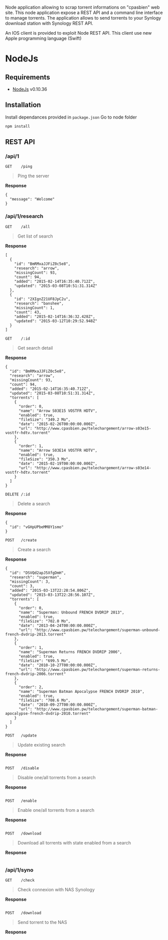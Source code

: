 Node application allowing to scrap torrent informations on "cpasbien" web site.
This node application expose a REST API and a command line interface to manage torrents.
The application allows to send torrents to your Synlogy download station with Synology REST API.

An IOS client is provided to exploit Node REST API.
This client use new Apple programming language (Swift)

# NodeJs
## Requirements
- [NodeJs](https://nodejs.org/) v0.10.36

## Installation
Install dependances provided in `package.json` 
Go to node folder
```bash
npm install
```
## REST API

### /api/1
`GET    /ping`

> Ping the server

**Response**
```
{
  "message": "Welcome"
}
```

### /api/1/research
`GET    /all`
> Get list of search

**Response**
```
[
  {
    "id": "BmRMxaJJFiZ0c5e8",
    "research": "arrow",
    "missingCount": 93,
    "count": 94,
    "added": "2015-02-14T16:35:40.712Z",
    "updated": "2015-03-08T10:51:31.314Z"
  },
  {
    "id": "2XIgnZ21UF8JpC2u",
    "research": "banshee",
    "missingCount": 1,
    "count": 43,
    "added": "2015-02-14T16:36:32.428Z",
    "updated": "2015-03-12T10:29:52.948Z"
  }
]
```

`GET    /:id`
> Get search detail

**Response**
```
{
  "id": "BmRMxaJJFiZ0c5e8",
  "research": "arrow",
  "missingCount": 93,
  "count": 94,
  "added": "2015-02-14T16:35:40.712Z",
  "updated": "2015-03-08T10:51:31.314Z",
  "torrents": [
    {
      "order": 0,
      "name": "Arrow S03E15 VOSTFR HDTV",
      "enabled": true,
      "fileSize": "349.2 Mo",
      "date": "2015-02-26T00:00:00.000Z",
      "url": "http://www.cpasbien.pw/telechargement/arrow-s03e15-vostfr-hdtv.torrent"
    },
    {
      "order": 1,
      "name": "Arrow S03E14 VOSTFR HDTV",
      "enabled": true,
      "fileSize": "350.3 Mo",
      "date": "2015-02-19T00:00:00.000Z",
      "url": "http://www.cpasbien.pw/telechargement/arrow-s03e14-vostfr-hdtv.torrent"
    }
  ]
}
```

`DELETE /:id`
> Delete a search

**Response**
```
{
  "id": "vGHpUPbeMM8Y1smo"
}
```

`POST   /create`
> Create a search

**Response**
```
{
  "id": "DSVQd2apJ5XfgDmH",
  "research": "superman",
  "missingCount": 3,
  "count": 3,
  "added": "2015-03-13T22:28:54.806Z",
  "updated": "2015-03-13T22:28:56.107Z",
  "torrents": [
    {
      "order": 0,
      "name": "Superman: Unbound FRENCH DVDRIP 2013",
      "enabled": true,
      "fileSize": "702.0 Mo",
      "date": "2013-04-24T00:00:00.000Z",
      "url": "http://www.cpasbien.pw/telechargement/superman-unbound-french-dvdrip-2013.torrent"
    },
    {
      "order": 1,
      "name": "Superman Returns FRENCH DVDRIP 2006",
      "enabled": true,
      "fileSize": "699.5 Mo",
      "date": "2010-10-27T00:00:00.000Z",
      "url": "http://www.cpasbien.pw/telechargement/superman-returns-french-dvdrip-2006.torrent"
    },
    {
      "order": 2,
      "name": "Superman Batman Apocalypse FRENCH DVDRIP 2010",
      "enabled": true,
      "fileSize": "708.6 Mo",
      "date": "2010-09-27T00:00:00.000Z",
      "url": "http://www.cpasbien.pw/telechargement/superman-batman-apocalypse-french-dvdrip-2010.torrent"
    }
  ]
}
```

`POST   /update`
> Update existing search

**Response**
```
```

`POST   /disable`
> Disable one/all torrents from a search

**Response**
```
```

`POST   /enable`
> Enable one/all torrents from a search

**Response**
```
```

`POST   /download`
> Download all torrents with state enabled from a search

**Response**
```
```

### /api/1/syno
`GET    /check`
> Check connexion with NAS Synology

**Response**
```
```

`POST   /download`
> Send torrent to the NAS

**Response**
```
```
